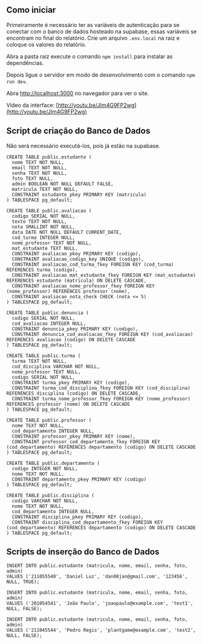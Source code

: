 ## Como iniciar
Primeiramente é necessário ter as variáveis de autenticação para se conectar com o banco de dados hosteado na supabase, essas variáveis se encontram no final do relatório. 
Crie um arquivo ```.env.local``` na raiz e coloque os valores do relatório.

Abra a pasta raiz execute o comando ```npm install``` para instalar as dependências.

Depois ligue o servidor em modo de desenvolvimento com o comando ```npm run dev```.

Abra [http://localhost:3000](http://localhost:3000) no navegador para ver o site.

Vídeo da interface: [http://youtu.be/Jlm4G9FP2wg](http://youtu.be/Jlm4G9FP2wg)

## Script de criação do Banco de Dados
Não será necessário executá-los, pois já estão na supabase.
```
CREATE TABLE public.estudante (
  nome TEXT NOT NULL,
  email TEXT NOT NULL,
  senha TEXT NOT NULL,
  foto TEXT NULL,
  admin BOOLEAN NOT NULL DEFAULT FALSE,
  matricula TEXT NOT NULL,
  CONSTRAINT estudante_pkey PRIMARY KEY (matricula)
) TABLESPACE pg_default;

CREATE TABLE public.avaliacao (
  codigo SERIAL NOT NULL,
  texto TEXT NOT NULL,
  nota SMALLINT NOT NULL,
  data DATE NOT NULL DEFAULT CURRENT_DATE,
  cod_turma INTEGER NULL,
  nome_professor TEXT NOT NULL,
  mat_estudante TEXT NULL,
  CONSTRAINT avaliacao_pkey PRIMARY KEY (codigo),
  CONSTRAINT avaliacao_codigo_key UNIQUE (codigo),
  CONSTRAINT avaliacao_cod_turma_fkey FOREIGN KEY (cod_turma) REFERENCES turma (codigo),
  CONSTRAINT avaliacao_mat_estudante_fkey FOREIGN KEY (mat_estudante) REFERENCES estudante (matricula) ON DELETE CASCADE,
  CONSTRAINT avaliacao_nome_professor_fkey FOREIGN KEY (nome_professor) REFERENCES professor (nome),
  CONSTRAINT avaliacao_nota_check CHECK (nota <= 5)
) TABLESPACE pg_default;

CREATE TABLE public.denuncia (
  codigo SERIAL NOT NULL,
  cod_avaliacao INTEGER NULL,
  CONSTRAINT denuncia_pkey PRIMARY KEY (codigo),
  CONSTRAINT denuncia_cod_avaliacao_fkey FOREIGN KEY (cod_avaliacao) REFERENCES avaliacao (codigo) ON DELETE CASCADE
) TABLESPACE pg_default;

CREATE TABLE public.turma (
  turma TEXT NOT NULL,
  cod_disciplina VARCHAR NOT NULL,
  nome_professor TEXT NULL,
  codigo SERIAL NOT NULL,
  CONSTRAINT turma_pkey PRIMARY KEY (codigo),
  CONSTRAINT turma_cod_disciplina_fkey FOREIGN KEY (cod_disciplina) REFERENCES disciplina (codigo) ON DELETE CASCADE,
  CONSTRAINT turma_nome_professor_fkey FOREIGN KEY (nome_professor) REFERENCES professor (nome) ON DELETE CASCADE
) TABLESPACE pg_default;

CREATE TABLE public.professor (
  nome TEXT NOT NULL,
  cod_departamento INTEGER NULL,
  CONSTRAINT professor_pkey PRIMARY KEY (nome),
  CONSTRAINT professor_cod_departamento_fkey FOREIGN KEY (cod_departamento) REFERENCES departamento (codigo) ON DELETE CASCADE
) TABLESPACE pg_default;

CREATE TABLE public.departamento (
  codigo INTEGER NOT NULL,
  nome TEXT NOT NULL,
  CONSTRAINT departamento_pkey PRIMARY KEY (codigo)
) TABLESPACE pg_default;

CREATE TABLE public.disciplina (
  codigo VARCHAR NOT NULL,
  nome TEXT NOT NULL,
  cod_departamento INTEGER NULL,
  CONSTRAINT disciplina_pkey PRIMARY KEY (codigo),
  CONSTRAINT disciplina_cod_departamento_fkey FOREIGN KEY (cod_departamento) REFERENCES departamento (codigo) ON DELETE CASCADE
) TABLESPACE pg_default;
```
## Scripts de inserção do Banco de Dados
```
INSERT INTO public.estudante (matricula, nome, email, senha, foto, admin)
VALUES ('211055540', 'Daniel Luz', 'dan08jan@gmail.com', '123456', NULL, TRUE);

INSERT INTO public.estudante (matricula, nome, email, senha, foto, admin)
VALUES ('201054541', 'João Paulo', 'joaopaulo@example.com', 'test1', NULL, FALSE);

INSERT INTO public.estudante (matricula, nome, email, senha, foto, admin)
VALUES ('211045544', 'Pedro Regis', 'plantgame@example.com', 'test2', NULL, FALSE);
```
